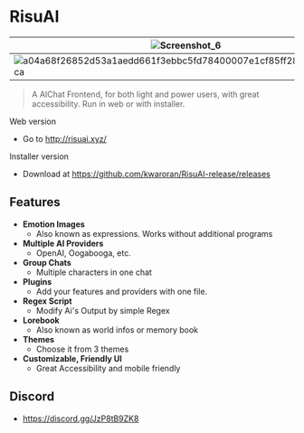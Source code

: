 
# RisuAI
|![Screenshot_6](https://github.com/kwaroran/RisuAI/assets/116663078/cccb9b33-5dbd-47d7-9c85-61464790aafe) | ![image](https://github.com/kwaroran/RisuAI/assets/116663078/30d29f85-1380-4c73-9b82-1a40f2c5d2ea) |
| --- | --- |
|![a04a68f26852d53a1aedd661f3ebbc5fd78400007e1cf85ff28f3a09243fb3ca](https://github.com/kwaroran/RisuAI/assets/116663078/faad0de5-56f3-4176-b38e-61c2d3a8698e) | ![Screenshot_11](https://github.com/kwaroran/RisuAI/assets/116663078/ef946882-2311-43e7-81e7-5ca2d484fa90) |

> A AIChat Frontend, for both light and power users, with great accessibility. Run in web or with installer.

Web version
 - Go to http://risuai.xyz/

Installer version
 - Download at https://github.com/kwaroran/RisuAI-release/releases

## Features
 - **Emotion Images**
   - Also known as expressions. Works without additional programs
 - **Multiple AI Providers**
   - OpenAI, Oogabooga, etc.
 - **Group Chats**
   - Multiple characters in one chat
 - **Plugins**
   - Add your features and providers with one file.
 - **Regex Script**
   - Modify Ai's Output by simple Regex
 - **Lorebook**
   - Also known as world infos or memory book
 - **Themes**
   - Choose it from 3 themes
 - **Customizable, Friendly UI**
   - Great Accessibility and mobile friendly

## Discord
 - https://discord.gg/JzP8tB9ZK8
